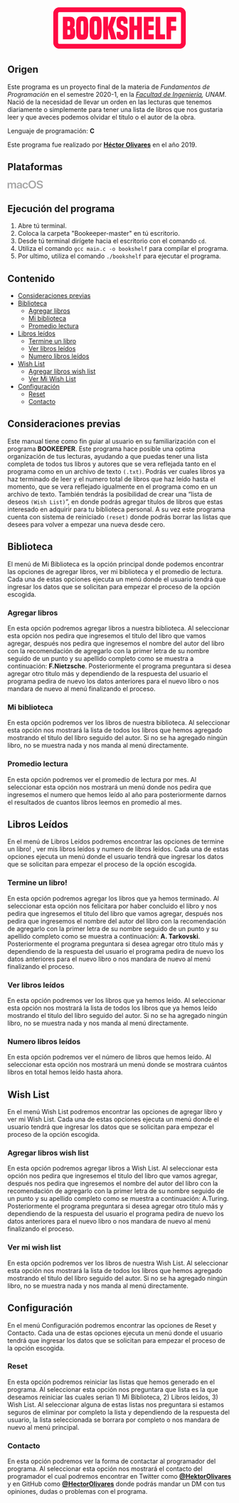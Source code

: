 <p align="center">
  <img width="302.3" height="97" src="Iconos/bookshelfred.png"/>
</p>

## Origen
  
Este programa es un proyecto final de la materia de _Fundamentos de Programación_ en el semestre 2020-1, en la _[Facultad de Ingeniería](https://www.ingenieria.unam.mx), UNAM_. Nació de la necesidad de llevar un orden en las lecturas que tenemos diariamente o simplemente para tener una lista de libros que nos gustaria leer y que aveces podemos olvidar el titulo o el autor de la obra.  

Lenguaje de programación: **C**

Este programa fue realizado por **[Héctor Olivares](https://twitter.com/HektorOlivares)** en el año 2019.

## Plataformas
<p align="left">
  <img width="80" height="18.85" src="Iconos/macosplat.png"/>
</p>

## Ejecución del programa

1. Abre tú terminal.
2. Coloca la carpeta "Bookeeper-master" en tú escritorio.
2. Desde tú terminal dirígete hacia el escritorio con el comando ` cd `.
3. Utiliza el comando `gcc main.c -o bookshelf` para compilar el programa.
4. Por ultimo, utiliza el comando ` ./bookshelf ` para ejecutar el programa. 

## Contenido

- [Consideraciones previas](#consideraciones-previas)
- [Biblioteca](#biblioteca)
  - [Agregar libros](#agregar-libros)
  - [Mi biblioteca](#mi-biblioteca)
  - [Promedio lectura](#promedio-lectura)
- [Libros leídos](#libros-leídos)
  - [Termine un libro](#termine-un-libro)
  - [Ver libros leídos](#ver-libros-leídos)
  - [Numero libros leídos](#numero-libros-leídos)
- [Wish List](#wish-list)
  - [Agregar libros wish list](#agregar-libros-wish-list)
  - [Ver Mi Wish List](#ver-mi-wish-list)
- [Configuración](#configuración)
  - [Reset](#reset)
  - [Contacto](#contacto)

## Consideraciones previas
Este manual tiene como fin guiar al usuario en su familiarización con el programa **BOOKEEPER**. Este programa hace posible una optima organización de tus lecturas, ayudando a que puedas tener una lista completa de todos tus libros y autores que se vera reflejada tanto en el programa como en un archivo de texto `(.txt)`. Podrás ver cuales libros ya haz terminado de leer y el numero total de libros que haz leído hasta el momento, que se vera reflejado igualmente en el programa como en un archivo de texto. También tendrás la posibilidad de crear una “lista de deseos `(Wish List)`”, en donde podrás agregar títulos de libros que estas interesado en adquirir para tu biblioteca personal. A su vez este programa cuenta con sistema de reiniciado `(reset)` donde podrás borrar las listas que desees para volver a empezar una nueva desde cero.

## Biblioteca
El menú de Mi Biblioteca es la opción principal donde podemos encontrar las opciones de agregar libros, ver mi biblioteca y el promedio de lectura. Cada una de estas opciones ejecuta un menú donde el usuario tendrá que ingresar los datos que se solicitan para empezar el proceso de la opción escogida.

### Agregar libros
En esta opción podremos agregar libros a nuestra biblioteca.
Al seleccionar esta opción nos pedira que ingresemos el titulo del libro que vamos agregar, después nos pedira que ingresemos el nombre del autor del libro con la recomendación de agregarlo con la primer letra de su nombre seguido de un punto y su apellido completo como se muestra a continuación: **F.Nietzsche**. Posteriormente el programa preguntara si desea agregar otro titulo más y dependiendo de la respuesta del usuario el programa pedira de nuevo los datos anteriores para el nuevo libro o nos mandara de nuevo al menú finalizando el proceso.

### Mi biblioteca
En esta opción podremos ver los libros de nuestra biblioteca.
Al seleccionar esta opción nos mostrará la lista de todos los libros que hemos agregado mostrando el titulo del libro seguido del autor. Si no se ha agregado ningún libro, no se muestra nada y nos manda al menú directamente.

### Promedio lectura
En esta opción podremos ver el promedio de lectura por mes.
Al seleccionar esta opción nos mostrará un menú donde nos pedira que ingresemos el numero que hemos leído al año para posteriormente darnos el resultados de cuantos libros leemos en promedio al mes.

## Libros Leídos
En el menú de Libros Leídos podremos encontrar las opciones de termine un libro! , ver mis libros leídos y numero de libros leídos. Cada una de estas opciones ejecuta un menú donde el usuario tendrá que ingresar los datos que se solicitan para empezar el proceso de la opción escogida.

### Termine un libro!
En esta opción podremos agregar los libros que ya hemos terminado.
Al seleccionar esta opción nos felicitara por haber concluido el libro y nos pedira que ingresemos el titulo del libro que vamos agregar, después nos pedira que ingresemos el nombre del autor del libro con la recomendación de agregarlo con la primer letra de su nombre seguido de un punto y su apellido completo como se muestra a continuación: **A. Tarkovski**. Posteriormente el programa preguntara si desea agregar otro titulo más y dependiendo de la respuesta del usuario el programa pedira de nuevo los datos anteriores para el nuevo libro o nos mandara de nuevo al menú finalizando el proceso.
### Ver libros leídos
En esta opción podremos ver los libros que ya hemos leído.
Al seleccionar esta opción nos mostrará la lista de todos los libros que ya hemos leído mostrando el titulo del libro seguido del autor. Si no se ha agregado ningún libro, no se muestra nada y nos manda al menú directamente.
### Numero libros leídos
En esta opción podremos ver el número de libros que hemos leído.
Al seleccionar esta opción nos mostrará un menú donde se mostrara cuántos libros en total hemos leído hasta ahora.

## Wish List
En el menú Wish List podremos encontrar las opciones de agregar libro y ver mi Wish List. Cada una de estas opciones ejecuta un menú donde el usuario tendrá que ingresar los datos que se solicitan para empezar el proceso de la opción escogida.
### Agregar libros wish list
En esta opción podremos agregar libros a Wish List.
Al seleccionar esta opción nos pedira que ingresemos el titulo del libro que vamos agregar, después nos pedira que ingresemos el nombre del autor del libro con la recomendación de agregarlo con la primer letra de su nombre seguido de un punto y su apellido completo como se muestra a continuación: A.Turing. Posteriormente el programa preguntara si desea agregar otro titulo más y dependiendo de la respuesta del usuario el programa pedira de nuevo los datos anteriores para el nuevo libro o nos mandara de nuevo al menú finalizando el proceso.
### Ver mi wish list
En esta opción podremos ver los libros de nuestra Wish List.
Al seleccionar esta opción nos mostrará la lista de todos los libros que hemos agregado mostrando el titulo del libro seguido del autor. Si no se ha agregado ningún libro, no se muestra nada y nos manda al menú directamente.

## Configuración
En el menú Configuración podremos encontrar las opciones de Reset y Contacto. Cada una de estas opciones ejecuta un menú donde el usuario tendrá que ingresar los datos que se solicitan para empezar el proceso de la opción escogida.

### Reset
En esta opción podremos reiniciar las listas que hemos generado en el programa.
Al seleccionar esta opción nos preguntara que lista es la que deseamos reiniciar las cuales serian 1) Mi Biblioteca, 2) Libros leídos, 3) Wish List. Al seleccionar alguna de estas listas nos preguntara si estamos seguros de eliminar por completo la lista y dependiendo de la respuesta del usuario, la lista seleccionada se borrara por completo o nos mandara de nuevo al menú principal.

### Contacto
En esta opción podremos ver la forma de contactar al programador del programa.
Al seleccionar esta opción nos mostrará el contacto del programador el cual podremos encontrar en Twitter como **[@HektorOlivares](https://twitter.com/HektorOlivares)** y en GitHub como **[@HectorOlivares](https://github.com/HectorOlivares)** donde podrás mandar un DM con tus opiniones, dudas o problemas con el programa.

